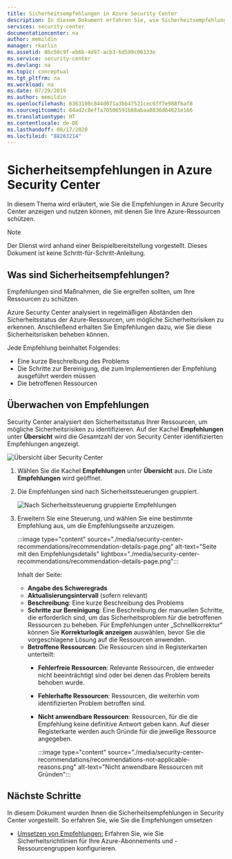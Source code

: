```yaml
---
title: Sicherheitsempfehlungen in Azure Security Center
description: In diesem Dokument erfahren Sie, wie Sicherheitsempfehlungen in Azure Security Center Ihnen helfen, Ihre Azure-Ressourcen zu schützen und Ihre Sicherheitsrichtlinien einzuhalten.
services: security-center
documentationcenter: na
author: memildin
manager: rkarlin
ms.assetid: 86c50c9f-eb6b-4d97-acb3-6d599c06133e
ms.service: security-center
ms.devlang: na
ms.topic: conceptual
ms.tgt_pltfrm: na
ms.workload: na
ms.date: 07/29/2019
ms.author: memildin
ms.openlocfilehash: 6363100c844d071a3bb47521cec6ff7e988f6af8
ms.sourcegitcommit: 64ad2c8effa70506591b88abaa8836d64621e166
ms.translationtype: HT
ms.contentlocale: de-DE
ms.lasthandoff: 08/17/2020
ms.locfileid: "88263214"
---
```

# <a name="security-recommendations-in-azure-security-center"></a>Sicherheitsempfehlungen in Azure Security Center 
In diesem Thema wird erläutert, wie Sie die Empfehlungen in Azure Security Center anzeigen und nutzen können, mit denen Sie Ihre Azure-Ressourcen schützen.

> [!NOTE]
> Der Dienst wird anhand einer Beispielbereitstellung vorgestellt.  Dieses Dokument ist keine Schritt-für-Schritt-Anleitung.
>

## <a name="what-are-security-recommendations"></a>Was sind Sicherheitsempfehlungen?

Empfehlungen sind Maßnahmen, die Sie ergreifen sollten, um Ihre Ressourcen zu schützen.

Azure Security Center analysiert in regelmäßigen Abständen den Sicherheitsstatus der Azure-Ressourcen, um mögliche Sicherheitsrisiken zu erkennen. Anschließend erhalten Sie Empfehlungen dazu, wie Sie diese Sicherheitsrisiken beheben können.

Jede Empfehlung beinhaltet Folgendes:

- Eine kurze Beschreibung des Problems
- Die Schritte zur Bereinigung, die zum Implementieren der Empfehlung ausgeführt werden müssen
- Die betroffenen Ressourcen

## <a name="monitor-recommendations"></a>Überwachen von Empfehlungen<a name="monitor-recommendations"></a>

Security Center analysiert den Sicherheitsstatus Ihrer Ressourcen, um mögliche Sicherheitsrisiken zu identifizieren. Auf der Kachel **Empfehlungen** unter **Übersicht** wird die Gesamtzahl der von Security Center identifizierten Empfehlungen angezeigt.

![Übersicht über Security Center](./media/security-center-recommendations/asc-overview.png)

1. Wählen Sie die Kachel **Empfehlungen** unter **Übersicht** aus. Die Liste **Empfehlungen** wird geöffnet.

1. Die Empfehlungen sind nach Sicherheitssteuerungen gruppiert.

      ![Nach Sicherheitssteuerung gruppierte Empfehlungen](./media/security-center-recommendations/view-recommendations.png)

1. Erweitern Sie eine Steuerung, und wählen Sie eine bestimmte Empfehlung aus, um die Empfehlungsseite anzuzeigen.

    :::image type="content" source="./media/security-center-recommendations/recommendation-details-page.png" alt-text="Seite mit den Empfehlungsdetails" lightbox="./media/security-center-recommendations/recommendation-details-page.png":::

    Inhalt der Seite:

    - **Angabe des Schweregrads**
    - **Aktualisierungsintervall** (sofern relevant) 
    - **Beschreibung**: Eine kurze Beschreibung des Problems
    - **Schritte zur Bereinigung**: Eine Beschreibung der manuellen Schritte, die erforderlich sind, um das Sicherheitsproblem für die betroffenen Ressourcen zu beheben. Für Empfehlungen unter „Schnellkorrektur“ können Sie **Korrekturlogik anzeigen** auswählen, bevor Sie die vorgeschlagene Lösung auf die Ressourcen anwenden. 
    - **Betroffene Ressourcen**: Die Ressourcen sind in Registerkarten unterteilt:
        - **Fehlerfreie Ressourcen**: Relevante Ressourcen, die entweder nicht beeinträchtigt sind oder bei denen das Problem bereits behoben wurde.
        - **Fehlerhafte Ressourcen**: Ressourcen, die weiterhin vom identifizierten Problem betroffen sind.
        - **Nicht anwendbare Ressourcen**: Ressourcen, für die die Empfehlung keine definitive Antwort geben kann. Auf dieser Registerkarte werden auch Gründe für die jeweilige Ressource angegeben. 

            :::image type="content" source="./media/security-center-recommendations/recommendations-not-applicable-reasons.png" alt-text="Nicht anwendbare Ressourcen mit Gründen":::


 
## <a name="next-steps"></a>Nächste Schritte

In diesem Dokument wurden Ihnen die Sicherheitsempfehlungen in Security Center vorgestellt. So erfahren Sie, wie Sie die Empfehlungen umsetzen

* [Umsetzen von Empfehlungen:](security-center-remediate-recommendations.md) Erfahren Sie, wie Sie Sicherheitsrichtlinien für Ihre Azure-Abonnements und -Ressourcengruppen konfigurieren.
